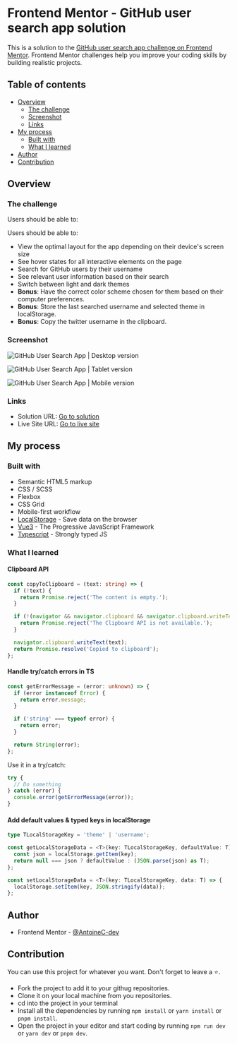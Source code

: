 # Frontend Mentor - GitHub user search app solution

This is a solution to the [GitHub user search app challenge on Frontend Mentor](https://www.frontendmentor.io/challenges/github-user-search-app-Q09YOgaH6). Frontend Mentor challenges help you improve your coding skills by building realistic projects.

## Table of contents

- [Overview](#overview)
  - [The challenge](#the-challenge)
  - [Screenshot](#screenshot)
  - [Links](#links)
- [My process](#my-process)
  - [Built with](#built-with)
  - [What I learned](#what-i-learned)
- [Author](#author)
- [Contribution](#contribution)

## Overview

### The challenge

Users should be able to:

Users should be able to:

- View the optimal layout for the app depending on their device's screen size
- See hover states for all interactive elements on the page
- Search for GitHub users by their username
- See relevant user information based on their search
- Switch between light and dark themes
- **Bonus**: Have the correct color scheme chosen for them based on their computer preferences.
- **Bonus**: Store the last searched username and selected theme in localStorage.
- **Bonus**: Copy the twitter username in the clipboard.

### Screenshot

![GitHub User Search App | Desktop version](./fullpage-desktop.png)

![GitHub User Search App | Tablet version](./fullpage-tablet.png)

![GitHub User Search App | Mobile version](./fullpage-mobile.png)

### Links

- Solution URL: [Go to solution](https://www.frontendmentor.io/solutions/rock-paper-scissors-lizard-spock-sveltekit-tailwind-typescript-H9YeK1xThg)
- Live Site URL: [Go to live site](https://github-user-search-app-acdev.vercel.app/)

## My process

### Built with

- Semantic HTML5 markup
- CSS / SCSS
- Flexbox
- CSS Grid
- Mobile-first workflow
- [LocalStorage](https://developer.mozilla.org/fr/docs/Web/API/Window/localStorage) - Save data on the browser
- [Vue3](https://vuejs.org/) - The Progressive JavaScript Framework
- [Typescript](https://www.typescriptlang.org/) - Strongly typed JS

### What I learned

#### Clipboard API

```ts
const copyToClipboard = (text: string) => {
  if (!text) {
    return Promise.reject('The content is empty.');
  }

  if (!(navigator && navigator.clipboard && navigator.clipboard.writeText)) {
    return Promise.reject('The Clipboard API is not available.');
  }

  navigator.clipboard.writeText(text);
  return Promise.resolve('Copied to clipboard');
};
```

#### Handle try/catch errors in TS

```ts
const getErrorMessage = (error: unknown) => {
  if (error instanceof Error) {
    return error.message;
  }

  if ('string' === typeof error) {
    return error;
  }

  return String(error);
};
```

Use it in a try/catch:

```ts
try {
  // Do something
} catch (error) {
  console.error(getErrorMessage(error));
}
```

#### Add default values & typed keys in localStorage

```ts
type TLocalStorageKey = 'theme' | 'username';

const getLocalStorageData = <T>(key: TLocalStorageKey, defaultValue: T) => {
  const json = localStorage.getItem(key);
  return null === json ? defaultValue : (JSON.parse(json) as T);
};

const setLocalStorageData = <T>(key: TLocalStorageKey, data: T) => {
  localStorage.setItem(key, JSON.stringify(data));
};
```

## Author

- Frontend Mentor - [@AntoineC-dev](https://www.frontendmentor.io/profile/AntoineC-dev)

## Contribution

You can use this project for whatever you want. Don't forget to leave a ⭐.

- Fork the project to add it to your githug repositories.
- Clone it on your local machine from you repositories.
- cd into the project in your terminal
- Install all the dependencies by running `npm install` or `yarn install` or `pnpm install`.
- Open the project in your editor and start coding by running `npm run dev` or `yarn dev` or `pnpm dev`.
